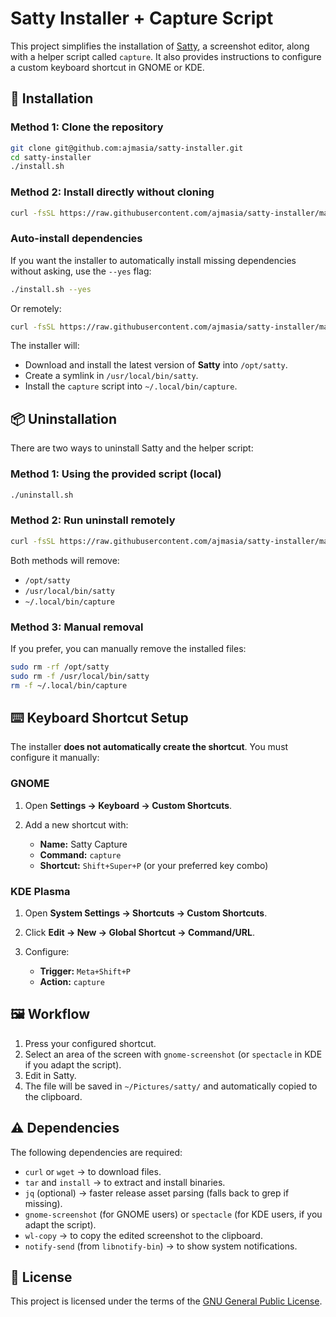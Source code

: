 # Satty Installer + Capture Script

This project simplifies the installation of [Satty](https://github.com/gabm/Satty), a screenshot editor, along with a helper script called `capture`. It also provides instructions to configure a custom keyboard shortcut in GNOME or KDE.

## 🚀 Installation

### Method 1: Clone the repository

```bash
git clone git@github.com:ajmasia/satty-installer.git
cd satty-installer
./install.sh
```

### Method 2: Install directly without cloning

```bash
curl -fsSL https://raw.githubusercontent.com/ajmasia/satty-installer/main/install.sh | bash
```

### Auto-install dependencies

If you want the installer to automatically install missing dependencies without asking, use the `--yes` flag:

```bash
./install.sh --yes
```

Or remotely:

```bash
curl -fsSL https://raw.githubusercontent.com/ajmasia/satty-installer/main/install.sh | bash -s -- --yes
```

The installer will:

* Download and install the latest version of **Satty** into `/opt/satty`.
* Create a symlink in `/usr/local/bin/satty`.
* Install the `capture` script into `~/.local/bin/capture`.

## 📦 Uninstallation

There are two ways to uninstall Satty and the helper script:

### Method 1: Using the provided script (local)

```bash
./uninstall.sh
```

### Method 2: Run uninstall remotely

```bash
curl -fsSL https://raw.githubusercontent.com/ajmasia/satty-installer/main/uninstall.sh | bash
```

Both methods will remove:

* `/opt/satty`
* `/usr/local/bin/satty`
* `~/.local/bin/capture`

### Method 3: Manual removal

If you prefer, you can manually remove the installed files:

```bash
sudo rm -rf /opt/satty
sudo rm -f /usr/local/bin/satty
rm -f ~/.local/bin/capture
```

## ⌨️ Keyboard Shortcut Setup

The installer **does not automatically create the shortcut**. You must configure it manually:

### GNOME

1. Open **Settings → Keyboard → Custom Shortcuts**.
2. Add a new shortcut with:

   * **Name:** Satty Capture
   * **Command:** `capture`
   * **Shortcut:** `Shift+Super+P` (or your preferred key combo)

### KDE Plasma

1. Open **System Settings → Shortcuts → Custom Shortcuts**.
2. Click **Edit → New → Global Shortcut → Command/URL**.
3. Configure:

   * **Trigger:** `Meta+Shift+P`
   * **Action:** `capture`

## 🖼️ Workflow

1. Press your configured shortcut.
2. Select an area of the screen with `gnome-screenshot` (or `spectacle` in KDE if you adapt the script).
3. Edit in Satty.
4. The file will be saved in `~/Pictures/satty/` and automatically copied to the clipboard.

## ⚠️ Dependencies

The following dependencies are required:

* `curl` or `wget` → to download files.
* `tar` and `install` → to extract and install binaries.
* `jq` (optional) → faster release asset parsing (falls back to grep if missing).
* `gnome-screenshot` (for GNOME users) or `spectacle` (for KDE users, if you adapt the script).
* `wl-copy` → to copy the edited screenshot to the clipboard.
* `notify-send` (from `libnotify-bin`) → to show system notifications.

## 📜 License

This project is licensed under the terms of the [GNU General Public License](./LICENSE).
